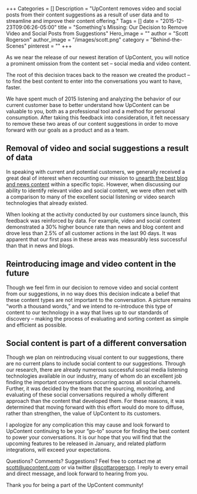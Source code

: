 +++
Categories = []
Description = "UpContent removes video and social posts from their content suggestions as a result of user data and to streamline and improve their content offering."
Tags = []
date = "2015-12-23T09:06:26-05:00"
title = "Something's Missing: Our Decision to Remove Video and Social Posts from Suggestions"
Hero_image = ""
author = "Scott Rogerson"
author_image = "/images/scott.png"
category = "Behind-the-Scenes"
pinterest = ""
+++

As we near the release of our newest iteration of UpContent, you will notice a prominent omission from the content set – social media and video content.

The root of this decision traces back to the reason we created the product – to find the best content to enter into the conversations you want to have, faster.

We have spent much of 2015 listening and analyzing the behavior of our current customer base to better understand how UpContent can be valuable to you, both as a professional tool and a method for personal consumption. After taking this feedback into consideration, it felt necessary to remove these two areas of our content suggestions in order to move forward with our goals as a product and as a team.

## Removal of video and social suggestions a result of data

In speaking with current and potential customers, we generally received a great deal of interest when recounting our mission to [unearth the best blog and news content](https://upcontent.com/post/navigating-the-foundation-stage/) within a specific topic. However, when discussing our ability to identify relevant video and social content, we were often met with a comparison to many of the excellent social listening or video search technologies that already existed.

When looking at the activity conducted by our customers since launch, this feedback was reinforced by data. For example, video and social content demonstrated a 30% higher bounce rate than news and blog content and drove less than 2.5% of all customer actions in the last 90 days. It was apparent that our first pass in these areas was measurably less successful than that in news and blogs.

## Reintroducing image and video content in the future

Though we feel firm in our decision to remove video and social content from our suggestions, in no way does this decision indicate a belief that these content types are not important to the conversation.  A picture remains “worth a thousand words,” and we intend to re-introduce this type of content to our technology in a way that lives up to our standards of discovery – making the process of evaluating and sorting content as simple and efficient as possible.

## Social content is part of a different conversation

Though we plan on reintroducing visual content to our suggestions, there are no current plans to include social content to our suggestions. Through our research, there are already numerous successful social media listening technologies available in our industry, many of whom do an excellent job finding the important conversations occurring across all social channels. Further, it was decided by the team that the sourcing, monitoring, and evaluating of these social conversations required a wholly different approach than the content that developed them. For these reasons, it was determined that moving forward with this effort would do more to diffuse, rather than strengthen, the value of UpContent to its customers.

I apologize for any complication this may cause and look forward to UpContent continuing to be your “go-to” source for finding the best content to power your conversations. It is our hope that you will find that the upcoming features to be released in January, and related platform integrations, will exceed your expectations.  

Questions? Comments? Suggestions? Feel free to contact me at [scott@upcontent.com](mailto:scott@upcontent.com) or via twitter [@scottarogerson](http://twitter.com/scottarogerson). I reply to every email and direct message, and look forward to hearing from you.

Thank you for being a part of the UpContent community!
